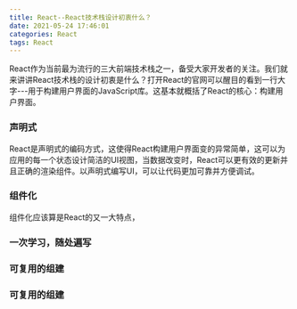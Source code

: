 ```yaml
---
title: React--React技术栈设计初衷什么？
date: 2021-05-24 17:46:01
categories: React
tags: React
---
```

React作为当前最为流行的三大前端技术栈之一，备受大家开发者的关注。我们就来讲讲React技术栈的设计初衷是什么？打开React的官网可以醒目的看到一行大字---用于构建用户界面的JavaScript库。这基本就概括了React的核心：构建用户界面。

### 声明式
React是声明式的编码方式，这使得React构建用户界面变的异常简单，这可以为应用的每一个状态设计简洁的UI视图，当数据改变时，React可以更有效的更新并且正确的渲染组件。以声明式编写UI，可以让代码更加可靠并方便调试。

### 组件化
组件化应该算是React的又一大特点，

### 一次学习，随处遍写
### 可复用的组建
### 可复用的组建
